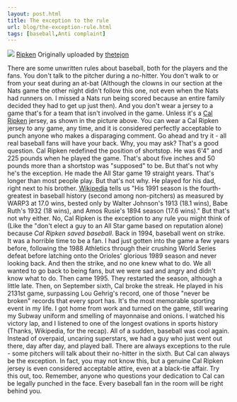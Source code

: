 ```yaml
---
layout: post.html
title: The exception to the rule
url: blog/the-exception-rule.html
tags: [baseball,Anti complaint]
---
```

[![](http://farm4.static.flickr.com/3168/2662236117_8cc2282fda_m.jpg)](http://www.flickr.com/photos/thetejon/2662236117/) [Ripken](http://www.flickr.com/photos/thetejon/2662236117/) Originally uploaded by [thetejon](http://www.flickr.com/people/thetejon/)

There are some unwritten rules about baseball, both for the players and the fans. You don't talk to the pitcher during a no-hitter. You don't walk to or from your seat during an at-bat (Although the clowns in our section at the Nats game the other night didn't follow this one, not even when the Nats had runners on. I missed a Nats run being scored because an entire family decided they had to get up just then). And you don't wear a jersey to a game that's for a team that isn't involved in the game. Unless it's a [Cal Ripken](http://www.baseball-reference.com/r/ripkeca01.shtml) jersey, as shown in the picture above. You can wear a Cal Ripken jersey to any game, any time, and it is considered perfectly acceptable to punch anyone who makes a disparaging comment. Go ahead and try it - all real baseball fans will have your back. Why, you may ask? That's a good question. Cal Ripken redefined the position of shortstop. He was 6'4" and 225 pounds when he played the game. That's about five inches and 50 pounds more than a shortstop was "supposed" to be. But that's not why he's the exception. He made the All Star game 19 straight years. That's longer than most people play. But that's not why. He played for his dad, right next to his brother. [Wikipedia](http://en.wikipedia.org/wiki/Cal_Ripken,_Jr.) tells us "His 1991 season is the fourth-greatest in baseball history (second among non-pitchers) as measured by WARP3 at 17.0 wins, bested only by Walter Johnson's 1913 (18.1 wins), Babe Ruth's 1932 (18 wins), and Amos Rusie's 1894 season (17.6 wins)." But that's not why either. No, Cal Ripken is the exception to any rule you might think of (Like the "don't elect a guy to an All Star game based on reputation alone) because _Cal Ripken saved baseball_. Back in 1994, baseball went on strike. It was a horrible time to be a fan. I had just gotten into the game a few years before, following the 1988 Athletics through their crushing World Series defeat before latching onto the Orioles' glorious 1989 season and never looking back. And then the strike, and no one knew what to do. We all wanted to go back to being fans, but we were sad and angry and didn't know what to do. Then came 1995. They restarted the season, although a little late. Then, on September sixth, Cal broke the streak. He played in his 2131st game, surpassing Lou Gehrig's record, one of those "never be broken" records that every sport has. It's the most memorable sporting event in my life. I got home from work and turned on the game, still wearing my Subway uniform and smelling of mayonnaise and onions. I watched his victory lap, and I listened to one of the longest ovations in sports history (Thanks, Wikipedia, for the recap). All of a sudden, baseball was cool again. Instead of overpaid, uncaring superstars, we had a guy who just went out there, day after day, and played ball. There are always exceptions to the rule - some pitchers will talk about their no-hitter in the sixth. But Cal can always be the exception. In fact, you may not know this, but a genuine Cal Ripken jersey is even considered acceptable attire, even at a black-tie affair. Try this out, too. Remember, anyone who questions your dedication to Cal can be legally punched in the face. Every baseball fan in the room will be right behind you.   

